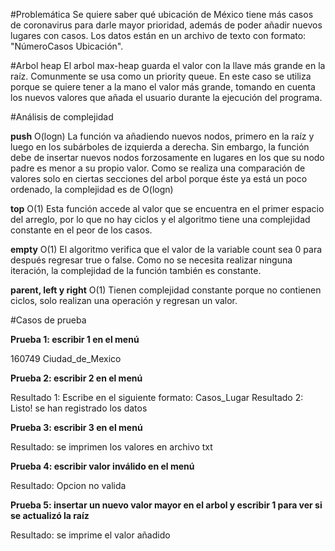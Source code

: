 #Problemática
Se quiere saber qué ubicación de México tiene más casos de coronavirus para darle mayor prioridad, además de poder añadir nuevos lugares con casos. Los datos están en un archivo de texto con formato: "NúmeroCasos Ubicación".

#Arbol heap
El arbol max-heap guarda el valor con la llave más grande en la raíz. Comunmente se usa como un priority queue. En este caso se utiliza porque se quiere tener a la mano el valor más grande, tomando en cuenta los nuevos valores que añada el usuario durante la ejecución del programa.

#Análisis de complejidad

**push** O(logn)
La función va añadiendo nuevos nodos, primero en la raíz y luego en los subárboles de izquierda a derecha. Sin embargo, la función debe de insertar nuevos nodos forzosamente en lugares en los que su nodo padre es menor a su propio valor. Como se realiza una comparación de valores solo en ciertas secciones del arbol porque éste ya está un poco ordenado, la complejidad es de O(logn)

**top** O(1)
Esta función accede al valor que se encuentra en el primer espacio del arreglo, por lo que no hay ciclos y el algoritmo tiene una complejidad constante en el peor de los casos.

**empty** O(1)
El algoritmo verifica que el valor de la variable count sea 0 para después regresar true o false. Como no se necesita realizar ninguna iteración, la complejidad de la función también es constante.

**parent, left y right** O(1)
Tienen complejidad constante porque no contienen ciclos, solo realizan una operación y regresan un valor.

#Casos de prueba

**Prueba 1: escribir 1 en el menú**

160749 Ciudad_de_Mexico

**Prueba 2: escribir 2 en el menú**

Resultado 1: Escribe en el siguiente formato: Casos_Lugar
Resultado 2: Listo! se han registrado los datos

**Prueba 3: escribir 3 en el menú**

Resultado: se imprimen los valores en archivo txt

**Prueba 4: escribir valor inválido en el menú**

Resultado: Opcion no valida

**Prueba 5: insertar un nuevo valor mayor en el arbol y escribir 1 para ver si se actualizó la raíz**

Resultado: se imprime el valor añadido
